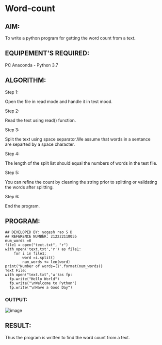 # Word-count
## AIM:

To write a python program for getting the word count from a text.

## EQUIPEMENT'S REQUIRED:

PC
Anaconda - Python 3.7

## ALGORITHM: 

Step 1:

Open the file in read mode and handle it in test mood.

Step 2:

Read the text using read() function.

Step 3:

Split the text using space separator.We assume that words in a sentance are separted by a space character.

Step 4:

The length of the split list should equal the numbers of words in the test file.

Step 5:

You can refine the count by cleaning the string prior to splitting or validating the words after splitting.

Step 6:

End the program.

## PROGRAM:
```
## DEVELOPED BY: yogesh rao S D
## REFERENCE NUMBER: 212222110055
num_words =0
file1 = open("text.txt", "r")
with open('text.txt','r') as file1:
    for i in file1:
        word =i.split()
        num_words += len(word)
print("Number of words={}".format(num_words))
Text File:
with open("text.txt",'w')as fp:
  fp.write("Hello World")
  fp.write("\nWelcome to Python")
  fp.write("\nHave a Good Day")
  ```
 ### OUTPUT:

 ![image](https://github.com/yogeshrao05/Word-count/assets/122008288/570855d0-4005-4900-bcc0-68719a2a7b4b)


## RESULT:
Thus the program is written to find the word count from a text.
